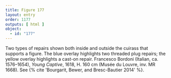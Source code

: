 ```yaml
---
title: Figure 177
layout: entry
order: 1177
outputs: [ html ]
object:
  - id: "177"
---
```


Two types of repairs shown both inside and outside the cuirass that supports a figure. The blue overlay highlights two threaded plug repairs; the yellow overlay highlights a cast-on repair. Francesco Bordoni (Italian, ca. 1576–1654), *Young Captive*, 1618, H. 160 cm (Musée du Louvre, inv. MR 1668). See {% cite 'Bourgarit, Bewer, and Bresc-Bautier 2014' %}.
